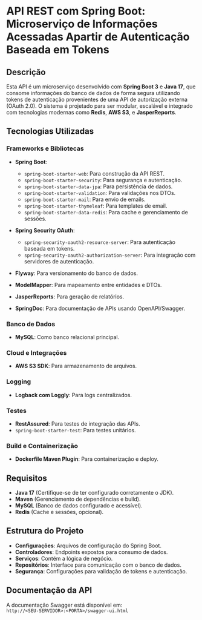 # API REST com Spring Boot: Microserviço de Informações Acessadas Apartir de Autenticação Baseada em Tokens

## Descrição

Esta API é um microserviço desenvolvido com **Spring Boot 3** e **Java 17**, que consome informações do banco de dados de forma segura utilizando tokens de autenticação provenientes de uma API de autorização externa (OAuth 2.0). O sistema é projetado para ser modular, escalável e integrado com tecnologias modernas como **Redis**, **AWS S3**, e **JasperReports**.

## Tecnologias Utilizadas

### Frameworks e Bibliotecas
- **Spring Boot**:
  - `spring-boot-starter-web`: Para construção da API REST.
  - `spring-boot-starter-security`: Para segurança e autenticação.
  - `spring-boot-starter-data-jpa`: Para persistência de dados.
  - `spring-boot-starter-validation`: Para validações nos DTOs.
  - `spring-boot-starter-mail`: Para envio de emails.
  - `spring-boot-starter-thymeleaf`: Para templates de email.
  - `spring-boot-starter-data-redis`: Para cache e gerenciamento de sessões.

- **Spring Security OAuth**:
  - `spring-security-oauth2-resource-server`: Para autenticação baseada em tokens.
  - `spring-security-oauth2-authorization-server`: Para integração com servidores de autenticação.

- **Flyway**: Para versionamento do banco de dados.

- **ModelMapper**: Para mapeamento entre entidades e DTOs.

- **JasperReports**: Para geração de relatórios.

- **SpringDoc**: Para documentação de APIs usando OpenAPI/Swagger.

### Banco de Dados
- **MySQL**: Como banco relacional principal.

### Cloud e Integrações
- **AWS S3 SDK**: Para armazenamento de arquivos.

### Logging
- **Logback com Loggly**: Para logs centralizados.

### Testes
- **RestAssured**: Para testes de integração das APIs.
- `spring-boot-starter-test`: Para testes unitários.

### Build e Containerização
- **Dockerfile Maven Plugin**: Para containerização e deploy.

## Requisitos

- **Java 17** (Certifique-se de ter configurado corretamente o JDK).
- **Maven** (Gerenciamento de dependências e build).
- **MySQL** (Banco de dados configurado e acessível).
- **Redis** (Cache e sessões, opcional).

## Estrutura do Projeto

- **Configurações**: Arquivos de configuração do Spring Boot.
- **Controladores**: Endpoints expostos para consumo de dados.
- **Serviços**: Contém a lógica de negócio.
- **Repositórios**: Interface para comunicação com o banco de dados.
- **Segurança**: Configurações para validação de tokens e autenticação.

## Documentação da API

A documentação Swagger está disponível em:  
`http://<SEU-SERVIDOR>:<PORTA>/swagger-ui.html`
